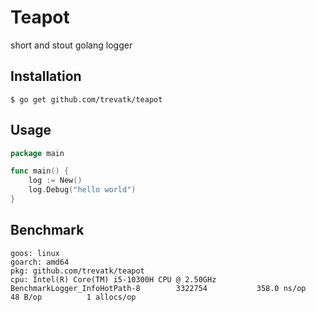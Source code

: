 # Teapot

short and stout golang logger

## Installation

```
$ go get github.com/trevatk/teapot
```

## Usage

```go
package main

func main() {
    log := New()
	log.Debug("hello world")
}
```

## Benchmark 

```
goos: linux
goarch: amd64
pkg: github.com/trevatk/teapot
cpu: Intel(R) Core(TM) i5-10300H CPU @ 2.50GHz
BenchmarkLogger_InfoHotPath-8   	 3322754	       358.0 ns/op	      48 B/op	       1 allocs/op
```